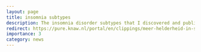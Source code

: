```yaml
---
layout: page
title: insomnia subtypes 
description: The insomnia disorder subtypes that I discovered and published about in The Lancet Psychiatry were covered in over 80 national and international news articles, including articles in major Dutch newspapers De Telegraaf and NRC. 
redirect: https://pure.knaw.nl/portal/en/clippings/meer-helderheid-in-slapeloosheid
importance: 3
category: news
---
```



